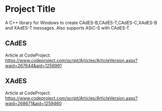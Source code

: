 # Project Title
A C++ library for Windows to create CAdES-B,CAdES-T,CAdES-C,XAdES-B and XAdES-T messages. Also supports ASiC-S with CAdES-T.

## CAdES
Article at CodeProject: https://www.codeproject.com/script/Articles/ArticleVersion.aspx?waid=267644&aid=1256991

## XAdES
Article at CodeProject: https://www.codeproject.com/script/Articles/ArticleVersion.aspx?waid=268671&aid=1259460


